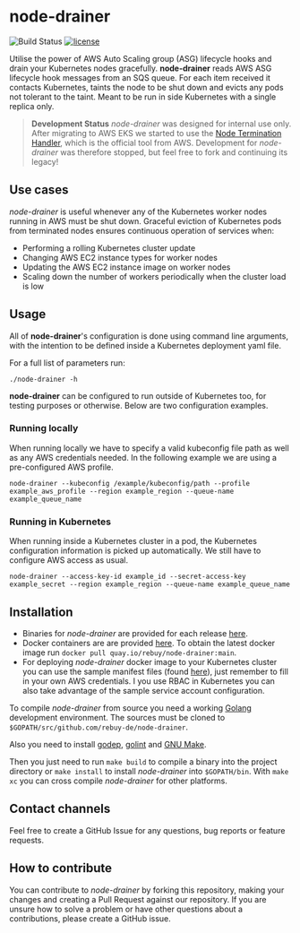# node-drainer

![Build Status](https://github.com/rebuy-de/node-drainer/workflows/Golang/badge.svg?branch=main)
[![license](https://img.shields.io/github/license/rebuy-de/node-drainer.svg)]()

Utilise the power of AWS Auto Scaling group (ASG) lifecycle hooks and drain your Kubernetes nodes gracefully.
**node-drainer** reads AWS ASG lifecycle hook messages from an SQS queue.
For each item received it contacts Kubernetes, taints the node to be shut down and evicts any pods not tolerant to the taint.
Meant to be run in side Kubernetes with a single replica only.

> **Development Status** *node-drainer* was designed for internal use only.
> After migrating to AWS EKS we started to use the [Node Termination
> Handler](https://github.com/aws/aws-node-termination-handler), which is the
> official tool from AWS. Development for *node-drainer* was therefore stopped,
> but feel free to fork and continuing its legacy!

## Use cases
*node-drainer* is useful whenever any of the Kubernetes worker nodes running in AWS must be shut down. Graceful eviction of Kubernetes pods from terminated nodes ensures continuous operation of services when:
- Performing a rolling Kubernetes cluster update
- Changing AWS EC2 instance types for worker nodes
- Updating the AWS EC2 instance image on worker nodes
- Scaling down the number of workers periodically when the cluster load is low

## Usage
All of **node-drainer**'s configuration is done using command line arguments, with the intention to be defined inside a Kubernetes deployment yaml file.

For a full list of parameters run:
```
./node-drainer -h
```

**node-drainer** can be configured to run outside of Kubernetes too, for testing purposes or otherwise. Below are two configuration examples.

### Running locally
When running locally we have to specify a valid kubeconfig file path as well as any AWS credentials needed. In the following example we are using a pre-configured AWS profile.
```
node-drainer --kubeconfig /example/kubeconfig/path --profile example_aws_profile --region example_region --queue-name example_queue_name
```
### Running in Kubernetes
When running inside a Kubernetes cluster in a pod, the Kubernetes configuration information is picked up automatically. We still have to configure AWS access as usual.
```
node-drainer --access-key-id example_id --secret-access-key example_secret --region example_region --queue-name example_queue_name
```

## Installation

* Binaries for *node-drainer* are provided for each release [here](https://github.com/rebuy-de/node-drainer/releases).
* Docker containers are are provided [here](https://quay.io/repository/rebuy/node-drainer). To obtain the latest docker image run `docker pull quay.io/rebuy/node-drainer:main`.
* For deploying *node-drainer* docker image to your Kubernetes cluster you can use the sample manifest files (found [here](https://github.com/rebuy-de/node-drainer/tree/main/samples)), just remember to fill in your own AWS credentials. I you use RBAC in Kubernetes you can also take advantage of the sample service account configuration.

To compile *node-drainer* from source you need a working
[Golang](https://golang.org/doc/install) development environment. The sources
must be cloned to `$GOPATH/src/github.com/rebuy-de/node-drainer`.

Also you need to install [godep](github.com/golang/dep/cmd/dep),
[golint](https://github.com/golang/lint/) and [GNU
Make](https://www.gnu.org/software/make/).

Then you just need to run `make build` to compile a binary into the project
directory or `make install` to install *node-drainer* into `$GOPATH/bin`. With
`make xc` you can cross compile *node-drainer* for other platforms.

## Contact channels
Feel free to create a GitHub Issue for any questions, bug reports or feature requests.

## How to contribute
You can contribute to *node-drainer* by forking this repository, making your changes and creating a Pull Request against our repository. If you are unsure how to solve a problem or have other questions about a contributions, please create a GitHub issue.
